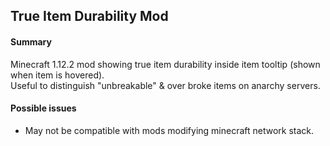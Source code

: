 ## True Item Durability Mod

#### Summary

Minecraft 1.12.2 mod showing true item durability inside item tooltip (shown when item is hovered).  
Useful to distinguish "unbreakable" & over broke items on anarchy servers.

#### Possible issues
- May not be compatible with mods modifying minecraft network stack.
